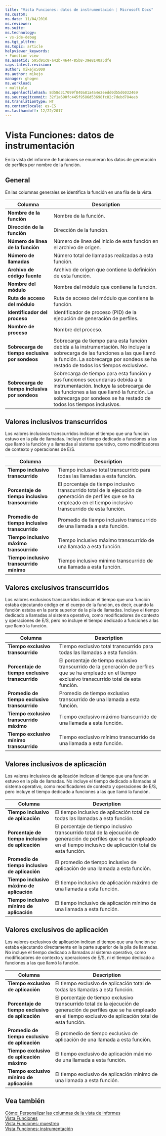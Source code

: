 ```yaml
---
title: "Vista Funciones: datos de instrumentación | Microsoft Docs"
ms.custom: 
ms.date: 11/04/2016
ms.reviewer: 
ms.suite: 
ms.technology:
- vs-ide-debug
ms.tgt_pltfrm: 
ms.topic: article
helpviewer_keywords:
- Function view
ms.assetid: 595d91c8-a42b-4644-85b8-39e8140a5dfe
caps.latest.revision: 
author: mikejo5000
ms.author: mikejo
manager: ghogen
ms.workload:
- multiple
ms.openlocfilehash: 8d58d317099f840a81a4a4e2eedd0d55d6032469
ms.sourcegitcommit: 32f1a690fc445f9586d53698fc82c7debd784eeb
ms.translationtype: HT
ms.contentlocale: es-ES
ms.lasthandoff: 12/22/2017
---
```

# <a name="functions-view---instrumentation-data"></a>Vista Funciones: datos de instrumentación
En la vista del informe de funciones se enumeran los datos de generación de perfiles por nombre de la función.  
  
## <a name="general"></a>General  
 En las columnas generales se identifica la función en una fila de la vista.  
  
|Columna|Description|  
|------------|-----------------|  
|**Nombre de la función**|Nombre de la función.|  
|**Dirección de la función**|Dirección de la función.|  
|**Número de línea de la función**|Número de línea del inicio de esta función en el archivo de origen.|  
|**Número de llamadas**|Número total de llamadas realizadas a esta función.|  
|**Archivo de código fuente**|Archivo de origen que contiene la definición de esta función.|  
|**Nombre del módulo**|Nombre del módulo que contiene la función.|  
|**Ruta de acceso del módulo**|Ruta de acceso del módulo que contiene la función.|  
|**Identificador del proceso**|Identificador de proceso (PID) de la ejecución de generación de perfiles.|  
|**Nombre de proceso**|Nombre del proceso.|  
|**Sobrecarga de tiempo exclusiva por sondeos**|Sobrecarga de tiempo para esta función debida a la instrumentación. No incluye la sobrecarga de las funciones a las que llamó la función. La sobrecarga por sondeos se ha restado de todos los tiempos exclusivos.|  
|**Sobrecarga de tiempo inclusiva por sondeos**|Sobrecarga de tiempo para esta función y sus funciones secundarias debida a la instrumentación. Incluye la sobrecarga de las funciones a las que llamó la función. La sobrecarga por sondeos se ha restado de todos los tiempos inclusivos.|  
  
## <a name="elapsed-inclusive-values"></a>Valores inclusivos transcurridos  
 Los valores inclusivos transcurridos indican el tiempo que una función estuvo en la pila de llamadas. Incluye el tiempo dedicado a funciones a las que llamó la función y a llamadas al sistema operativo, como modificadores de contexto y operaciones de E/S.  
  
|Columna|Description|  
|------------|-----------------|  
|**Tiempo inclusivo transcurrido**|Tiempo inclusivo total transcurrido para todas las llamadas a esta función.|  
|**Porcentaje de tiempo inclusivo transcurrido**|El porcentaje de tiempo inclusivo transcurrido total de la ejecución de generación de perfiles que se ha empleado en el tiempo inclusivo transcurrido de esta función.|  
|**Promedio de tiempo inclusivo transcurrido**|Promedio de tiempo inclusivo transcurrido de una llamada a esta función.|  
|**Tiempo inclusivo máximo transcurrido**|Tiempo inclusivo máximo transcurrido de una llamada a esta función.|  
|**Tiempo inclusivo transcurrido mínimo**|Tiempo inclusivo mínimo transcurrido de una llamada a esta función.|  
  
## <a name="elapsed-exclusive-values"></a>Valores exclusivos transcurridos  
 Los valores exclusivos transcurridos indican el tiempo que una función estaba ejecutando código en el cuerpo de la función, es decir, cuando la función estaba en la parte superior de la pila de llamadas. Incluye el tiempo dedicado a llamadas al sistema operativo, como modificadores de contexto y operaciones de E/S, pero no incluye el tiempo dedicado a funciones a las que llamó la función.  
  
|Columna|Description|  
|------------|-----------------|  
|**Tiempo exclusivo transcurrido**|Tiempo exclusivo total transcurrido para todas las llamadas a esta función.|  
|**Porcentaje de tiempo exclusivo transcurrido**|El porcentaje de tiempo exclusivo transcurrido de la generación de perfiles que se ha empleado en el tiempo exclusivo transcurrido total de esta función.|  
|**Promedio de tiempo exclusivo transcurrido**|Promedio de tiempo exclusivo transcurrido de una llamada a esta función.|  
|**Tiempo exclusivo transcurrido máximo**|Tiempo exclusivo máximo transcurrido de una llamada a esta función.|  
|**Tiempo exclusivo mínimo transcurrido**|Tiempo exclusivo mínimo transcurrido de una llamada a esta función.|  
  
## <a name="application-inclusive-values"></a>Valores inclusivos de aplicación  
 Los valores inclusivos de aplicación indican el tiempo que una función estuvo en la pila de llamadas. No incluye el tiempo dedicado a llamadas al sistema operativo, como modificadores de contexto y operaciones de E/S, pero incluye el tiempo dedicado a funciones a las que llamó la función.  
  
|Columna|Description|  
|------------|-----------------|  
|**Tiempo inclusivo de aplicación**|El tiempo inclusivo de aplicación total de todas las llamadas a esta función.|  
|**Porcentaje de tiempo inclusivo de aplicación**|El porcentaje de tiempo inclusivo transcurrido total de la ejecución de generación de perfiles que se ha empleado en el tiempo inclusivo de aplicación total de esta función.|  
|**Promedio de tiempo inclusivo de aplicación**|El promedio de tiempo inclusivo de aplicación de una llamada a esta función.|  
|**Tiempo inclusivo máximo de aplicación**|El tiempo inclusivo de aplicación máximo de una llamada a esta función.|  
|**Tiempo inclusivo mínimo de aplicación**|El tiempo inclusivo de aplicación mínimo de una llamada a esta función.|  
  
## <a name="application-exclusive-values"></a>Valores exclusivos de aplicación  
 Los valores exclusivos de aplicación indican el tiempo que una función se estaba ejecutando directamente en la parte superior de la pila de llamadas. No incluye el tiempo dedicado a llamadas al sistema operativo, como modificadores de contexto y operaciones de E/S, ni el tiempo dedicado a funciones a las que llamó la función.  
  
|Columna|Description|  
|------------|-----------------|  
|**Tiempo exclusivo de aplicación**|El tiempo exclusivo de aplicación total de todas las llamadas a esta función.|  
|**Porcentaje de tiempo exclusivo de aplicación**|El porcentaje de tiempo exclusivo transcurrido total de la ejecución de generación de perfiles que se ha empleado en el tiempo exclusivo de aplicación total de esta función.|  
|**Promedio de tiempo exclusivo de aplicación**|El promedio de tiempo exclusivo de aplicación de una llamada a esta función.|  
|**Tiempo exclusivo de aplicación máximo**|El tiempo exclusivo de aplicación máximo de una llamada a esta función.|  
|**Tiempo exclusivo mínimo de aplicación**|El tiempo exclusivo de aplicación mínimo de una llamada a esta función.|  
  
## <a name="see-also"></a>Vea también  
 [Cómo: Personalizar las columnas de la vista de informes](../profiling/how-to-customize-report-view-columns.md)   
 [Vista Funciones](../profiling/functions-view-sampling-data.md)   
 [Vista Funciones: muestreo](../profiling/functions-view-dotnet-memory-sampling-data.md)   
 [Vista Funciones: instrumentación](../profiling/functions-view-dotnet-memory-instrumentation-data.md)